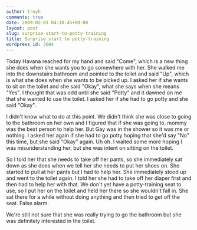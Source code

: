 ```yaml
---
author: troyh
comments: true
date: 2009-02-01 04:10:45+00:00
layout: post
slug: surprise-start-to-potty-training
title: Surprise start to potty-training
wordpress_id: 3604
---
```


Today Havana reached for my hand and said "Come", which is a new thing she does when she wants you to go somewhere with her. She walked me into the downstairs bathroom and pointed to the toilet and said "Up", which is what she does when she wants to be picked up. I asked her if she wants to sit on the toilet and she said "Okay", what she says when she means "Yes". I thought that was odd until she said "Potty" and it dawned on me that she wanted to use the toilet. I asked her if she had to go potty and she said "Okay".

<!-- more -->

I didn't know what to do at this point. We didn't think she was close to going to the bathroom on her own and I figured that if she was going to, mommy was the best person to help her. But Gay was in the shower so it was me or nothing. I asked her again if she had to go potty hoping that she'd say "No" this time, but she said "Okay" again. Uh oh. I waited some more hoping I was misunderstanding her, but she was intent on sitting on the toilet.

So I told her that she needs to take off her pants, so she immediately sat down as she does when we tell her she needs to put her shoes on. She started to pull at her pants but I had to help her. She immediately stood up and went to the toilet again. I told her she had to take off her diaper first and then had to help her with that. We don't yet have a potty-training seat to use, so I put her on the toilet and held her there so she wouldn't fall in. She sat there for a while without doing anything and then tried to get off the seat. False alarm.

We're still not sure that she was really trying to go the bathroom but she was definitely interested in the toilet.
